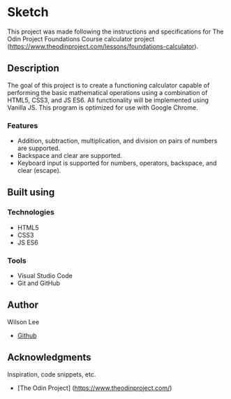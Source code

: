 # Sketch

This project was made following the instructions and specifications for The Odin Project Foundations Course calculator project (https://www.theodinproject.com/lessons/foundations-calculator).

## Description

The goal of this project is to create a functioning calculator capable of performing the basic mathematical operations using a combination of HTML5, CSS3, and JS ES6. All functionality will be implemented using Vanilla JS. This program is optimized for use with Google Chrome.

### Features

- Addition, subtraction, multiplication, and division on pairs of numbers are supported.
- Backspace and clear are supported.
- Keyboard input is supported for numbers, operators, backspace, and clear (escape).

## Built using

### Technologies

- HTML5
- CSS3
- JS ES6

### Tools

- Visual Studio Code
- Git and GitHub

## Author

Wilson Lee
- [Github](https://github.com/estercade)

## Acknowledgments

Inspiration, code snippets, etc.
* [The Odin Project] (https://www.theodinproject.com/)